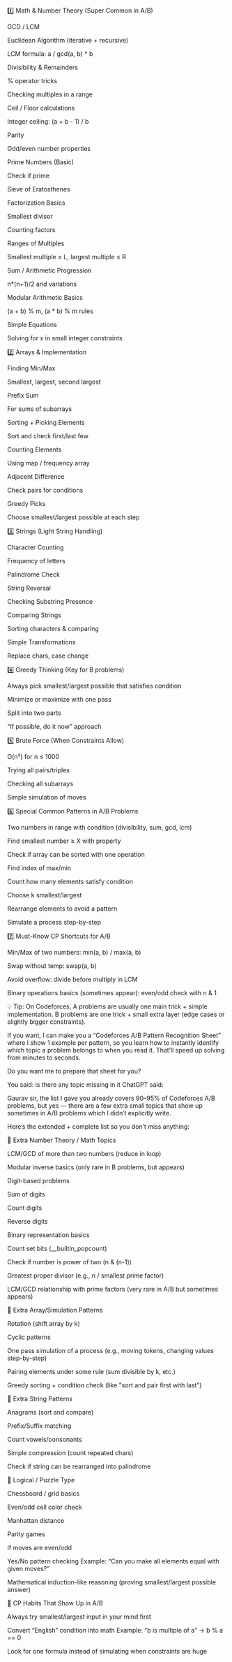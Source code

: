 1️⃣ Math & Number Theory (Super Common in A/B)

GCD / LCM

Euclidean Algorithm (iterative + recursive)

LCM formula: a / gcd(a, b) * b

Divisibility & Remainders

% operator tricks

Checking multiples in a range

Ceil / Floor calculations

Integer ceiling: (a + b - 1) / b

Parity

Odd/even number properties

Prime Numbers (Basic)

Check if prime

Sieve of Eratosthenes

Factorization Basics

Smallest divisor

Counting factors

Ranges of Multiples

Smallest multiple ≥ L, largest multiple ≤ R

Sum / Arithmetic Progression

n*(n+1)/2 and variations

Modular Arithmetic Basics

(a + b) % m, (a * b) % m rules

Simple Equations

Solving for x in small integer constraints

2️⃣ Arrays & Implementation

Finding Min/Max

Smallest, largest, second largest

Prefix Sum

For sums of subarrays

Sorting + Picking Elements

Sort and check first/last few

Counting Elements

Using map / frequency array

Adjacent Difference

Check pairs for conditions

Greedy Picks

Choose smallest/largest possible at each step

3️⃣ Strings (Light String Handling)

Character Counting

Frequency of letters

Palindrome Check

String Reversal

Checking Substring Presence

Comparing Strings

Sorting characters & comparing

Simple Transformations

Replace chars, case change

4️⃣ Greedy Thinking (Key for B problems)

Always pick smallest/largest possible that satisfies condition

Minimize or maximize with one pass

Split into two parts

“If possible, do it now” approach

5️⃣ Brute Force (When Constraints Allow)

O(n²) for n ≤ 1000

Trying all pairs/triples

Checking all subarrays

Simple simulation of moves

6️⃣ Special Common Patterns in A/B Problems

Two numbers in range with condition (divisibility, sum, gcd, lcm)

Find smallest number ≥ X with property

Check if array can be sorted with one operation

Find index of max/min

Count how many elements satisfy condition

Choose k smallest/largest

Rearrange elements to avoid a pattern

Simulate a process step-by-step

7️⃣ Must-Know CP Shortcuts for A/B

Min/Max of two numbers: min(a, b) / max(a, b)

Swap without temp: swap(a, b)

Avoid overflow: divide before multiply in LCM

Binary operations basics (sometimes appear): even/odd check with n & 1

💡 Tip:
On Codeforces, A problems are usually one main trick + simple implementation.
B problems are one trick + small extra layer (edge cases or slightly bigger constraints).

If you want, I can make you a “Codeforces A/B Pattern Recognition Sheet” where I show 1 example per pattern, so you learn how to instantly identify which topic a problem belongs to when you read it.
That’ll speed up solving from minutes to seconds.

Do you want me to prepare that sheet for you?

You said:
is there any topic missing in it 
ChatGPT said:

Gaurav sir,
the list I gave you already covers 90–95% of Codeforces A/B problems,
but yes — there are a few extra small topics that show up sometimes in A/B problems which I didn’t explicitly write.

Here’s the extended + complete list so you don’t miss anything:

🔹 Extra Number Theory / Math Topics

LCM/GCD of more than two numbers (reduce in loop)

Modular inverse basics (only rare in B problems, but appears)

Digit-based problems

Sum of digits

Count digits

Reverse digits

Binary representation basics

Count set bits (__builtin_popcount)

Check if number is power of two (n & (n-1))

Greatest proper divisor (e.g., n / smallest prime factor)

LCM/GCD relationship with prime factors (very rare in A/B but sometimes appears)

🔹 Extra Array/Simulation Patterns

Rotation (shift array by k)

Cyclic patterns

One pass simulation of a process (e.g., moving tokens, changing values step-by-step)

Pairing elements under some rule (sum divisible by k, etc.)

Greedy sorting + condition check (like "sort and pair first with last")

🔹 Extra String Patterns

Anagrams (sort and compare)

Prefix/Suffix matching

Count vowels/consonants

Simple compression (count repeated chars)

Check if string can be rearranged into palindrome

🔹 Logical / Puzzle Type

Chessboard / grid basics

Even/odd cell color check

Manhattan distance

Parity games

If moves are even/odd

Yes/No pattern checking
Example: “Can you make all elements equal with given moves?”

Mathematical induction-like reasoning (proving smallest/largest possible answer)

🔹 CP Habits That Show Up in A/B

Always try smallest/largest input in your mind first

Convert “English” condition into math
Example: “b is multiple of a” → b % a == 0

Look for one formula instead of simulating when constraints are huge
